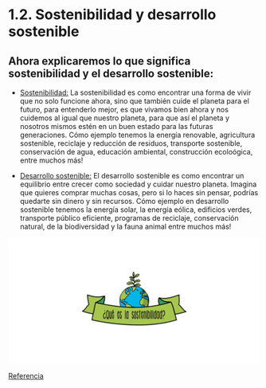 # 1.2. Sostenibilidad y desarrollo sostenible
## Ahora explicaremos lo que significa sostenibilidad y el desarrollo sostenible:

* [Sostenibilidad:](https://es.wikipedia.org/wiki/Sostenibilidad) La sostenibilidad es como encontrar una forma de vivir que no solo funcione ahora, sino que también cuide el planeta para el futuro, para entenderlo mejor, es que      vivamos bien ahora y nos cuidemos al igual que nuestro planeta, para que así el planeta y nosotros mismos estén en un buen estado para las futuras generaciones. Cómo ejemplo tenemos la energía renovable, agricultura sostenible,       reciclaje y reducción de residuos, transporte sostenible, conservación de agua, educación ambiental, construcción ecoloógica, entre muchos más!
  

* [Desarrollo sostenible:](https://es.wikipedia.org/wiki/Desarrollo_sostenible) El desarrollo sostenible es como encontrar un equilibrio entre crecer como sociedad y cuidar nuestro planeta. Imagina que quieres comprar muchas cosas, pero si lo haces sin pensar, podrías quedarte sin dinero y sin recursos. Cómo ejemplo en desarrollo sostenible tenemos la energía solar, la energía eólica, edificios verdes, transporte público eficiente, programas de reciclaje, conservación natural, de la biodiversidad y la fauna animal entre muchos más!

![sostenibilidad](img/introduccion.jpg)

[Referencia](https://www.un.org/sustainabledevelopment/es/)
